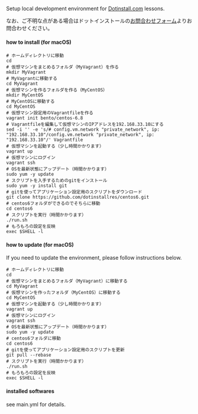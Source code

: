 Setup local development environment for [Dotinstall.com](http://dotinstall.com/) lessons. 

なお、ご不明な点がある場合はドットインストールの[お問合わせフォーム](https://dotinstall.com/contact)よりお問合わせください。

#### how to install (for macOS)

```
# ホームディレクトリに移動
cd
# 仮想マシンをまとめるフォルダ（MyVagrant）を作る
mkdir MyVagrant
# MyVagrantに移動する
cd MyVagrant
# 仮想マシンを作るフォルダを作る（MyCentOS）
mkdir MyCentOS
# MyCentOSに移動する
cd MyCentOS
# 仮想マシン設定用のVagrantfileを作る
vagrant init bento/centos-6.8
# Vagrantfileを編集して仮想マシンのIPアドレスを192.168.33.10にする
sed -i '' -e 's/# config.vm.network "private_network", ip: "192.168.33.10"/config.vm.network "private_network", ip: "192.168.33.10"/' Vagrantfile
# 仮想マシンを起動する（少し時間かかります）
vagrant up
# 仮想マシンにログイン
vagrant ssh
# OSを最新状態にアップデート（時間かかります）
sudo yum -y update
# スクリプトを入手するためのgitをインストール
sudo yum -y install git
# gitを使ってアプリケーション設定用のスクリプトをダウンロード
git clone https://github.com/dotinstallres/centos6.git
# centos6フォルダができるのでそちらに移動
cd centos6
# スクリプトを実行（時間かかります）
./run.sh
# もろもろの設定を反映
exec $SHELL -l
```

#### how to update (for macOS)

If you need to update the environment, please follow instructions below.

```
# ホームディレクトリに移動
cd
# 仮想マシンをまとめるフォルダ（MyVagrant）に移動する
cd MyVagrant
# 仮想マシンを作ったフォルダ（MyCentOS）に移動する
cd MyCentOS
# 仮想マシンを起動する（少し時間かかります）
vagrant up
# 仮想マシンにログイン
vagrant ssh
# OSを最新状態にアップデート（時間かかります）
sudo yum -y update
# centos6フォルダに移動
cd centos6
# gitを使ってアプリケーション設定用のスクリプトを更新
git pull --rebase
# スクリプトを実行（時間かかります）
./run.sh
# もろもろの設定を反映
exec $SHELL -l
```

#### installed softwares

see main.yml for details.


